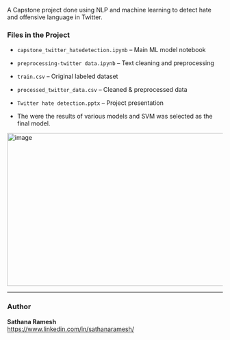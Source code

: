 A Capstone project done using NLP and machine learning to detect hate and offensive language in Twitter.

###  Files in the Project

- `capstone_twitter_hatedetection.ipynb` – Main ML model notebook  
- `preprocessing-twitter data.ipynb` – Text cleaning and preprocessing  
- `train.csv` – Original labeled dataset  
- `processed_twitter_data.csv` – Cleaned & preprocessed data  
- `Twitter hate detection.pptx` – Project presentation

- The were the results of various models and SVM was selected as the final model.
 <img width="1616" height="357" alt="image" src="https://github.com/user-attachments/assets/8a23655a-29e5-457b-a2ec-a030fdd49cb3" />



---

###  Author

**Sathana Ramesh**  
https://www.linkedin.com/in/sathanaramesh/






